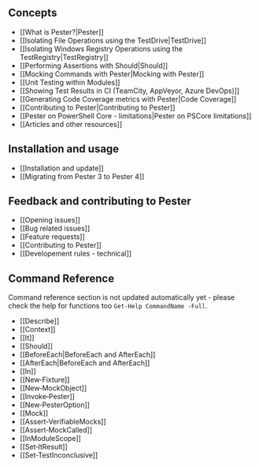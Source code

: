 Concepts
--------

* [[What is Pester?|Pester]]
* [[Isolating File Operations using the TestDrive|TestDrive]]
* [[Isolating Windows Registry Operations using the TestRegistry|TestRegistry]]
* [[Performing Assertions with Should|Should]]
* [[Mocking Commands with Pester|Mocking with Pester]]
* [[Unit Testing within Modules]]
* [[Showing Test Results in CI (TeamCity, AppVeyor, Azure DevOps)]]
* [[Generating Code Coverage metrics with Pester|Code Coverage]]
* [[Contributing to Pester|Contributing to Pester]]
* [[Pester on PowerShell Core - limitations|Pester on PSCore limitations]]
* [[Articles and other resources]]

Installation and usage
----------------------

* [[Installation and update]]
* [[Migrating from Pester 3 to Pester 4]]

Feedback and contributing to Pester
-----------------------------------

* [[Opening issues]]
* [[Bug related issues]]
* [[Feature requests]]
* [[Contributing to Pester]]
* [[Developement rules - technical]]

Command Reference
-----------------

Command reference section is not updated automatically yet - please check the help for functions too `Get-Help CommandName -Full`.

* [[Describe]]
* [[Context]]
* [[It]]
* [[Should]]
* [[BeforeEach|BeforeEach and AfterEach]]
* [[AfterEach|BeforeEach and AfterEach]]
* [[In]]
* [[New‐Fixture]]
* [[New‐MockObject]]
* [[Invoke‐Pester]]
* [[New‐PesterOption]]
* [[Mock]]
* [[Assert‐VerifiableMocks]]
* [[Assert‐MockCalled]]
* [[InModuleScope]]
* [[Set‐ItResult]]
* [[Set‐TestInconclusive]]
